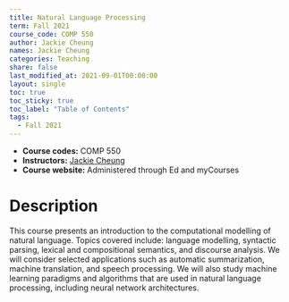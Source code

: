 ```yaml
---
title: Natural Language Processing
term: Fall 2021
course_code: COMP 550
author: Jackie Cheung
names: Jackie Cheung
categories: Teaching
share: false
last_modified_at: 2021-09-01T00:00:00
layout: single
toc: true
toc_sticky: true
toc_label: "Table of Contents"
tags:
  - Fall 2021
---
```


* **Course codes:** COMP 550
* **Instructors:** [Jackie Cheung](https://www.cs.mcgill.ca/~jcheung/index.html)
* **Course website:** Administered through Ed and myCourses


# Description

This course presents an introduction to the computational modelling of natural language. Topics covered include: language modelling, syntactic parsing, lexical and compositional semantics, and discourse analysis. We will consider selected applications such as automatic summarization, machine translation, and speech processing. We will also study machine learning paradigms and algorithms that are used in natural language processing, including neural network architectures.
